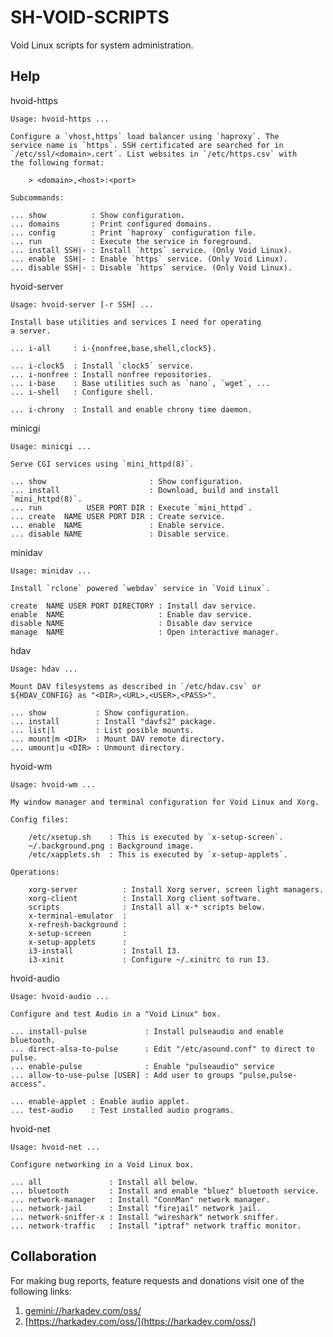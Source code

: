 # SH-VOID-SCRIPTS

Void Linux scripts for system administration.

## Help

hvoid-https

    Usage: hvoid-https ...
    
    Configure a `vhost,https` load balancer using `haproxy`. The
    service name is `https`. SSH certificated are searched for in
    `/etc/ssl/<domain>.cert`. List websites in `/etc/https.csv` with
    the following format:
    
        > <domain>,<host>:<port>
    
    Subcommands:
    
    ... show          : Show configuration.
    ... domains       : Print configured domains.
    ... config        : Print `haproxy` configuration file.
    ... run           : Execute the service in foreground.
    ... install SSH|- : Install `https` service. (Only Void Linux).
    ... enable  SSH|- : Enable `https` service. (Only Void Linux).
    ... disable SSH|- : Disable `https` service. (Only Void Linux).

hvoid-server

    Usage: hvoid-server [-r SSH] ...
    
    Install base utilities and services I need for operating
    a server.
    
    ... i-all     : i-{nonfree,base,shell,clock5}.
    
    ... i-clock5  : Install `clock5` service.
    ... i-nonfree : Install nonfree repositories.
    ... i-base    : Base utilities such as `nano`, `wget`, ...
    ... i-shell   : Configure shell.
    
    ... i-chrony  : Install and enable chrony time daemon.

minicgi

    Usage: minicgi ...
    
    Serve CGI services using `mini_httpd(8)`.
    
    ... show                       : Show configuration.
    ... install                    : Download, build and install `mini_httpd(8)`.
    ... run          USER PORT DIR : Execute `mini_httpd`.
    ... create  NAME USER PORT DIR : Create service.
    ... enable  NAME               : Enable service.
    ... disable NAME               : Disable service.

minidav

    Usage: minidav ...
    
    Install `rclone` powered `webdav` service in `Void Linux`.
    
    create  NAME USER PORT DIRECTORY : Install dav service.
    enable  NAME                     : Enable dav service.
    disable NAME                     : Disable dav service
    manage  NAME                     : Open interactive manager.

hdav

    Usage: hdav ...
    
    Mount DAV filesystems as described in `/etc/hdav.csv` or
    ${HDAV_CONFIG} as "<DIR>,<URL>,<USER>,<PASS>".
    
    ... show           : Show configuration.
    ... install        : Install "davfs2" package.
    ... list|l         : List posible mounts.
    ... mount|m <DIR>  : Mount DAV remote directory.
    ... umount|u <DIR> : Unmount directory.

hvoid-wm

    Usage: hvoid-wm ...
    
    My window manager and terminal configuration for Void Linux and Xorg.
    
    Config files:
    
        /etc/xsetup.sh    : This is executed by `x-setup-screen`.
        ~/.background.png : Background image.
        /etc/xapplets.sh  : This is executed by `x-setup-applets`.
    
    Operations:
    
        xorg-server          : Install Xorg server, screen light managers.
        xorg-client          : Install Xorg client software.
        scripts              : Install all x-* scripts below.
        x-terminal-emulator  :
        x-refresh-background :
        x-setup-screen       :
        x-setup-applets      :
        i3-install           : Install I3.
        i3-xinit             : Configure ~/.xinitrc to run I3.

hvoid-audio

    Usage: hvoid-audio ...
    
    Configure and test Audio in a "Void Linux" box.
    
    ... install-pulse             : Install pulseaudio and enable bluetooth.
    ... direct-alsa-to-pulse      : Edit "/etc/asound.conf" to direct to pulse.
    ... enable-pulse              : Enable "pulseaudio" service
    ... allow-to-use-pulse [USER] : Add user to groups "pulse,pulse-access".
    
    ... enable-applet : Enable audio applet.
    ... test-audio    : Test installed audio programs.

hvoid-net

    Usage: hvoid-net ...
    
    Configure networking in a Void Linux box.
    
    ... all               : Install all below.
    ... bluetooth         : Install and enable "bluez" bluetooth service.
    ... network-manager   : Install "ConnMan" network manager.
    ... network-jail      : Install "firejail" network jail.
    ... network-sniffer-x : Install "wireshark" network sniffer.
    ... network-traffic   : Install "iptraf" network traffic monitor.

## Collaboration

For making bug reports, feature requests and donations visit one of the
following links:

1. [gemini://harkadev.com/oss/](gemini://harkadev.com/oss/)
2. [https://harkadev.com/oss/](https://harkadev.com/oss/)

